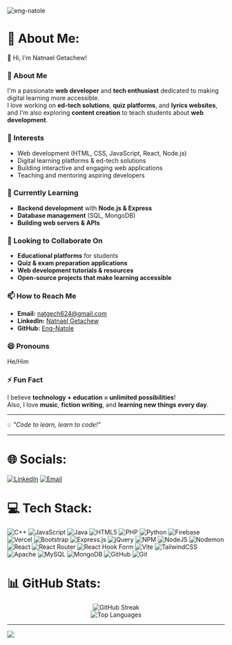 <p align="left">
  <img src="https://komarev.com/ghpvc/?username=eng-natole&label=Profile%20views&color=0e75b6&style=flat" alt="eng-natole" />
</p>

# 💫 About Me:
👋 Hi, I'm Natnael Getachew!

### 🚀 About Me
I'm a passionate **web developer** and **tech enthusiast** dedicated to making digital learning more accessible.  
I love working on **ed-tech solutions**, **quiz platforms**, and **lyrics websites**, and I'm also exploring **content creation** to teach students about **web development**.

### 👀 Interests
- Web development (HTML, CSS, JavaScript, React, Node.js)
- Digital learning platforms & ed-tech solutions
- Building interactive and engaging web applications
- Teaching and mentoring aspiring developers

### 🌱 Currently Learning
- **Backend development** with **Node.js & Express**
- **Database management** (SQL, MongoDB)
- **Building web servers & APIs**

### 💞️ Looking to Collaborate On
- **Educational platforms** for students
- **Quiz & exam preparation applications**
- **Web development tutorials & resources**
- **Open-source projects that make learning accessible**

### 📫 How to Reach Me
- **Email:** natgech624@gmail.com
- **LinkedIn:** [Natnael Getachew](https://www.linkedin.com/in/natnael-getachew-b4a592341/)
- **GitHub:** [Eng-Natole](https://github.com/Eng-Natole)

### 😄 Pronouns
He/Him

### ⚡ Fun Fact
I believe **technology + education = unlimited possibilities**!  
Also, I love **music**, **fiction writing**, and **learning new things every day**.

---
💡 _"Code to learn, learn to code!"_

---

# 🌐 Socials:
[![LinkedIn](https://img.shields.io/badge/LinkedIn-%230077B5.svg?logo=linkedin&logoColor=white)](https://www.linkedin.com/in/natnael-getachew-b4a592341) 
[![Email](https://img.shields.io/badge/Email-D14836?logo=gmail&logoColor=white)](mailto:natgech624@gmail.com)

# 💻 Tech Stack:
![C++](https://img.shields.io/badge/c++-%2300599C.svg?style=for-the-badge&logo=c%2B%2B&logoColor=white) 
![JavaScript](https://img.shields.io/badge/javascript-%23323330.svg?style=for-the-badge&logo=javascript&logoColor=%23F7DF1E) 
![Java](https://img.shields.io/badge/java-%23ED8B00.svg?style=for-the-badge&logo=openjdk&logoColor=white) 
![HTML5](https://img.shields.io/badge/html5-%23E34F26.svg?style=for-the-badge&logo=html5&logoColor=white) 
![PHP](https://img.shields.io/badge/php-%23777BB4.svg?style=for-the-badge&logo=php&logoColor=white) 
![Python](https://img.shields.io/badge/python-3670A0?style=for-the-badge&logo=python&logoColor=ffdd54) 
![Firebase](https://img.shields.io/badge/firebase-%23039BE5.svg?style=for-the-badge&logo=firebase) 
![Vercel](https://img.shields.io/badge/vercel-%23000000.svg?style=for-the-badge&logo=vercel&logoColor=white) 
![Bootstrap](https://img.shields.io/badge/bootstrap-%238511FA.svg?style=for-the-badge&logo=bootstrap&logoColor=white) 
![Express.js](https://img.shields.io/badge/express.js-%23404d59.svg?style=for-the-badge&logo=express&logoColor=%2361DAFB) 
![jQuery](https://img.shields.io/badge/jquery-%230769AD.svg?style=for-the-badge&logo=jquery&logoColor=white) 
![NPM](https://img.shields.io/badge/NPM-%23CB3837.svg?style=for-the-badge&logo=npm&logoColor=white) 
![NodeJS](https://img.shields.io/badge/node.js-6DA55F?style=for-the-badge&logo=node.js&logoColor=white) 
![Nodemon](https://img.shields.io/badge/NODEMON-%23323330.svg?style=for-the-badge&logo=nodemon&logoColor=%BBDEAD) 
![React](https://img.shields.io/badge/react-%2320232a.svg?style=for-the-badge&logo=react&logoColor=%2361DAFB) 
![React Router](https://img.shields.io/badge/React_Router-CA4245?style=for-the-badge&logo=react-router&logoColor=white) 
![React Hook Form](https://img.shields.io/badge/React%20Hook%20Form-%23EC5990.svg?style=for-the-badge&logo=reacthookform&logoColor=white) 
![Vite](https://img.shields.io/badge/vite-%23646CFF.svg?style=for-the-badge&logo=vite&logoColor=white) 
![TailwindCSS](https://img.shields.io/badge/tailwindcss-%2338B2AC.svg?style=for-the-badge&logo=tailwind-css&logoColor=white) 
![Apache](https://img.shields.io/badge/apache-%23D42029.svg?style=for-the-badge&logo=apache&logoColor=white) 
![MySQL](https://img.shields.io/badge/mysql-4479A1.svg?style=for-the-badge&logo=mysql&logoColor=white) 
![MongoDB](https://img.shields.io/badge/MongoDB-%234ea94b.svg?style=for-the-badge&logo=mongodb&logoColor=white) 
![GitHub](https://img.shields.io/badge/github-%23121011.svg?style=for-the-badge&logo=github&logoColor=white) 
![Git](https://img.shields.io/badge/git-%23F05033.svg?style=for-the-badge&logo=git&logoColor=white)

# 📊 GitHub Stats:

<div align="center">

  
  <!-- Streak Counter -->
  <img src="https://github-readme-streak-stats.herokuapp.com/?user=eng-natole&theme=dark&hide_border=false" alt="GitHub Streak" />
  <br/>

  <!-- Top Languages -->
  <img src="https://github-readme-stats.vercel.app/api/top-langs/?username=eng-natole&layout=compact&theme=dark&hide_border=false&count_private=true" alt="Top Languages" />
</div>


---

[![](https://visitcount.itsvg.in/api?id=eng-natole&icon=9&color=0)](https://visitcount.itsvg.in)

<!-- Proudly created with GPRM ( https://gprm.itsvg.in ) -->
